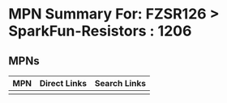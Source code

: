 



# MPN Summary For: FZSR126 > SparkFun-Resistors : 1206

## MPNs
  

|MPN|Direct Links|Search Links|
| :--- | :--- | :--- |
||||
